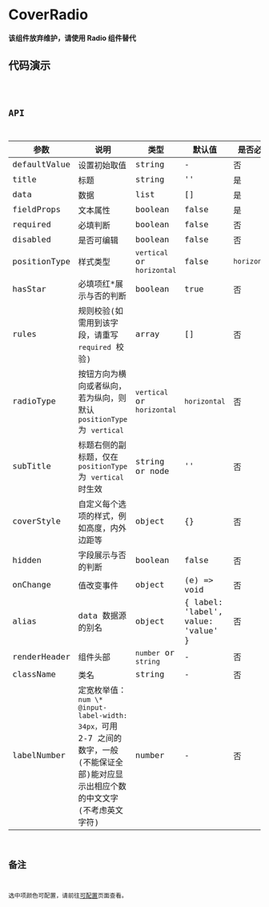<!-- ---
title: CoverRadio(丢弃)
group:
  title: CoverRadio(丢弃)
nav:
  title: 组件
  path: /components
--- -->

# CoverRadio

**该组件放弃维护，请使用 Radio 组件替代**

## 代码演示

<code src="./demo/index.tsx" />

## API

| 参数         | 说明                                                                                                                                 | 类型                       | 默认值                             | 是否必填     |
| ------------ | ------------------------------------------------------------------------------------------------------------------------------------ | -------------------------- | ---------------------------------- | ------------ |
| defaultValue | 设置初始取值                                                                                                                         | string                     | -                                  | 否           |
| title        | 标题                                                                                                                                 | string                     | ''                                 | 是           |
| data         | 数据                                                                                                                                 | list                       | []                                 | 是           |
| fieldProps   | 文本属性                                                                                                                             | boolean                    | false                              | 是           |
| required     | 必填判断                                                                                                                             | boolean                    | false                              | 否           |
| disabled     | 是否可编辑                                                                                                                           | boolean                    | false                              | 否           |
| positionType | 样式类型                                                                                                                             | `vertical` or `horizontal` | false                              | `horizontal` |
| hasStar      | 必填项红\*展示与否的判断                                                                                                             | boolean                    | true                               | 否           |
| rules        | 规则校验(如需用到该字段，请重写 `required` 校验)                                                                                     | array                      | []                                 | 否           |
| radioType    | 按钮方向为横向或者纵向，若为纵向，则默认 `positionType` 为 `vertical`                                                                | `vertical` or `horizontal` | `horizontal`                       | 否           |
| subTitle     | 标题右侧的副标题，仅在 `positionType` 为 `vertical` 时生效                                                                           | string or node             | ''                                 | 否           |
| coverStyle   | 自定义每个选项的样式，例如高度，内外边距等                                                                                           | object                     | {}                                 | 否           |
| hidden       | 字段展示与否的判断                                                                                                                   | boolean                    | false                              | 否           |
| onChange     | 值改变事件                                                                                                                           | object                     | (e) => void                        | 否           |
| alias        | data 数据源的别名                                                                                                                    | object                     | { label: 'label', value: 'value' } | 否           |
| renderHeader | 组件头部                                                                                                                             | `number` or `string`       | -                                  | 否           |
| className    | 类名                                                                                                                                 | string                     | -                                  | 否           |
| labelNumber  | 定宽枚举值：`num \* @input-label-width: 34px，`可用 2-7 之间的数字，一般(不能保证全部)能对应显示出相应个数的中文文字(不考虑英文字符) | number                     | -                                  | 否           |

## 备注

选中项颜色可配置，请前往[可配置](https://dform.alitajs.com/setting)页面查看。
